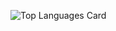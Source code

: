 ![Top Languages Card](https://github-readme-stats.vercel.app/api/top-langs/?username=MacVarint&theme=dark&show_icons=true&layout=compact)
